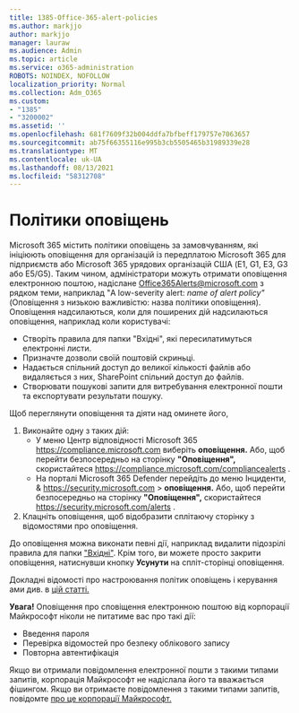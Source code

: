 ```yaml
---
title: 1385-Office-365-alert-policies
ms.author: markjjo
author: markjjo
manager: lauraw
ms.audience: Admin
ms.topic: article
ms.service: o365-administration
ROBOTS: NOINDEX, NOFOLLOW
localization_priority: Normal
ms.collection: Adm_O365
ms.custom:
- "1385"
- "3200002"
ms.assetid: ''
ms.openlocfilehash: 681f7609f32b004ddfa7bfbeff179757e7063657
ms.sourcegitcommit: ab75f66355116e995b3cb5505465b31989339e28
ms.translationtype: MT
ms.contentlocale: uk-UA
ms.lasthandoff: 08/13/2021
ms.locfileid: "58312708"
---
```

# <a name="alert-policies"></a>Політики оповіщень

Microsoft 365 містить політики [](https://docs.microsoft.com/microsoft-365/compliance/alert-policies#default-alert-policies) оповіщень за замовчуванням, які ініціюють оповіщення для організацій із передплатою Microsoft 365 для підприємств або Microsoft 365 урядових організацій США (E1, G1, E3, G3 або E5/G5). Таким чином, адміністратори можуть отримати оповіщення електронною поштою, надіслане Office365Alerts@microsoft.com з рядком теми, наприклад "A low-severity alert: *name of alert policy"*(Оповіщення з низькою важливістю: назва політики оповіщення). Оповіщення надсилаються, коли для поширених дій надсилаються оповіщення, наприклад коли користувачі:

- Створіть правила для папки "Вхідні", які пересилатимуться електронні листи.
- Призначте дозволи своїй поштовій скриньці.
- Надається спільний доступ до великої кількості файлів або видаляється з них, SharePoint спільний доступ до файлів.
- Створювати пошукові запити для витребування електронної пошти та експортувати результати пошуку.

Щоб переглянути оповіщення та діяти над оминете його,

1. Виконайте одну з таких дій:
   - У меню Центр відповідності Microsoft 365 <https://compliance.microsoft.com> виберіть **оповіщення.** Або, щоб перейти безпосередньо на сторінку **"Оповіщення",** скористайтеся <https://compliance.microsoft.com/compliancealerts> .
   - На порталі Microsoft 365 Defender перейдіть до меню Інциденти, & <https://security.microsoft.com>  \> **оповіщення.** Або, щоб перейти безпосередньо на сторінку **"Оповіщення",** скористайтеся <https://security.microsoft.com/alerts> .
2. Клацніть оповіщення, щоб відобразити сплітаючу сторінку з відомостями про оповіщення.

До оповіщення можна виконати певні дії, наприклад видалити підозрілі правила для папки ["Вхідні"](https://docs.microsoft.com/microsoft-365/security/office-365-security/responding-to-a-compromised-email-account). Крім того, ви можете просто закрити оповіщення, натиснувши кнопку **Усунути** на спліт-сторінці оповіщення.

Докладні відомості про настроювання політик оповіщень і керування ами див. в [цій статті.](https://docs.microsoft.com/microsoft-365/compliance/alert-policies)

**Увага!** Оповіщення про сповіщення електронною поштою від корпорації Майкрософт ніколи не питатиме вас про такі дії:

- Введення пароля
- Перевірка відомостей про безпеку облікового запису
- Повторна автентифікація

Якщо ви отримали повідомлення електронної пошти з такими типами запитів, корпорація Майкрософт не надіслала його та вважається фішингом. Якщо ви отримаєте повідомлення з такими типами запитів, повідомте [про це корпорації Майкрософт.](https://docs.microsoft.com/microsoft-365/security/office-365-security/report-junk-email-messages-to-microsoft)
